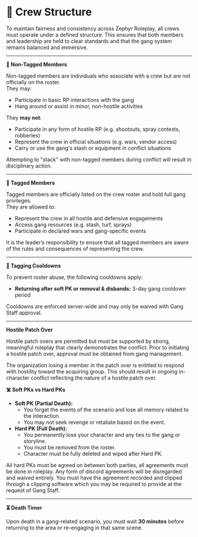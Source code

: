 # 🔐 Crew Structure

To maintain fairness and consistency across Zephyr Roleplay, all crews must operate under a defined structure. This ensures that both members and leadership are held to clear standards and that the gang system remains balanced and immersive.

***

**🔹 Non-Tagged Members**

Non-tagged members are individuals who associate with a crew but are not officially on the roster.\
They may:

* Participate in basic RP interactions with the gang
* Hang around or assist in minor, non-hostile activities

They **may not**:

* Participate in any form of hostile RP (e.g. shootouts, spray contests, robberies)
* Represent the crew in official situations (e.g. wars, vendor access)
* Carry or use the gang's stash or equipment in conflict situations

Attempting to "stack" with non-tagged members during conflict will result in disciplinary action.

***

**🔹 Tagged Members**

Tagged members are officially listed on the crew roster and hold full gang privileges.\
They are allowed to:

* Represent the crew in all hostile and defensive engagements
* Access gang resources (e.g. stash, turf, sprays)
* Participate in declared wars and gang-specific events

It is the leader’s responsibility to ensure that all tagged members are aware of the rules and consequences of representing the crew.

***

**🔄 Tagging Cooldowns**

To prevent roster abuse, the following cooldowns apply:

* **Returning after soft PK or removal & disbands:** 3-day gang cooldown period

Cooldowns are enforced server-wide and may only be waived with Gang Staff approval.

***

**Hostile Patch Over**

Hostile patch overs are permitted but must be supported by strong, meaningful roleplay that clearly demonstrates the conflict. Prior to initiating a hostile patch over, approval must be obtained from gang management.

The organization losing a member in the patch over is entitled to respond with hostility toward the acquiring group. This should result in ongoing in-character conflict reflecting the nature of a hostile patch over.

**☠️ Soft PKs vs Hard PKs**

* **Soft PK (Partial Death):**
  * You forget the events of the scenario and lose all memory related to the interaction.
  * You may not seek revenge or retaliate based on the event.
* **Hard PK (Full Death):**
  * You permanently lose your character and any ties to the gang or storyline.
  * You must be removed from the roster.
  * Character must be fully deleted and wiped after Hard PK.

All hard PKs must be agreed on between both parties, all agreements must be done in roleplay. Any form of discord agreements will be disregarded and waived entirely. You must have the agreement recorded and clipped through a clipping software which you may be required to provide at the request of Gang Staff.

***

**⏳ Death Timer**

Upon death in a gang-related scenario, you must wait **30 minutes** before returning to the area or re-engaging in that same scene.
